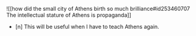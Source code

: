 ![[how did the small city of Athens birth so much brilliance#id253460707 The intellectual stature of Athens is propaganda]]
- [n] This will be useful when I have to teach Athens again.
